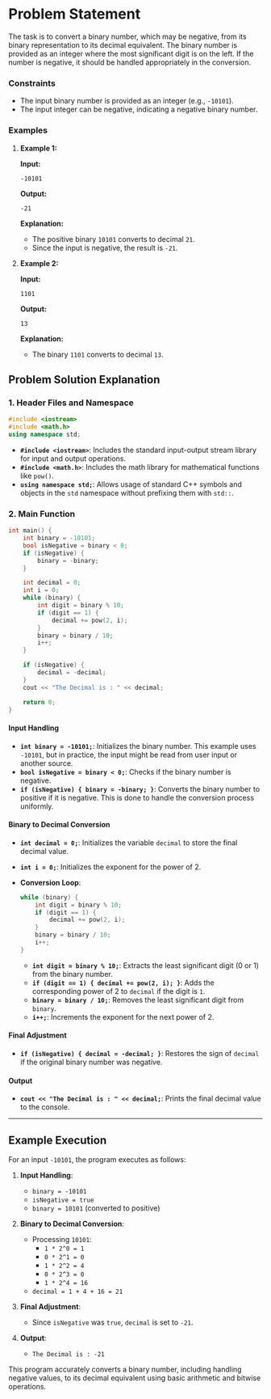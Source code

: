 # Problem Statement

The task is to convert a binary number, which may be negative, from its binary representation to its decimal equivalent. The binary number is provided as an integer where the most significant digit is on the left. If the number is negative, it should be handled appropriately in the conversion.

### Constraints

- The input binary number is provided as an integer (e.g., `-10101`).
- The input integer can be negative, indicating a negative binary number.

### Examples

1. **Example 1:**

   **Input:**

   ```
   -10101
   ```

   **Output:**

   `-21`

   **Explanation:**

   - The positive binary `10101` converts to decimal `21`.
   - Since the input is negative, the result is `-21`.

2. **Example 2:**

   **Input:**

   ```
   1101
   ```

   **Output:**

   `13`

   **Explanation:**

   - The binary `1101` converts to decimal `13`.

## Problem Solution Explanation

### 1. Header Files and Namespace

```cpp
#include <iostream>
#include <math.h>
using namespace std;
```

- **`#include <iostream>`**: Includes the standard input-output stream library for input and output operations.
- **`#include <math.h>`**: Includes the math library for mathematical functions like `pow()`.
- **`using namespace std;`**: Allows usage of standard C++ symbols and objects in the `std` namespace without prefixing them with `std::`.

### 2. Main Function

```cpp
int main() {
    int binary = -10101;
    bool isNegative = binary < 0;
    if (isNegative) {
        binary = -binary;
    }

    int decimal = 0;
    int i = 0;
    while (binary) {
        int digit = binary % 10;
        if (digit == 1) {
            decimal += pow(2, i);
        }
        binary = binary / 10;
        i++;
    }

    if (isNegative) {
        decimal = -decimal;
    }
    cout << "The Decimal is : " << decimal;

    return 0;
}
```

#### Input Handling

- **`int binary = -10101;`**: Initializes the binary number. This example uses `-10101`, but in practice, the input might be read from user input or another source.
- **`bool isNegative = binary < 0;`**: Checks if the binary number is negative.
- **`if (isNegative) { binary = -binary; }`**: Converts the binary number to positive if it is negative. This is done to handle the conversion process uniformly.

#### Binary to Decimal Conversion

- **`int decimal = 0;`**: Initializes the variable `decimal` to store the final decimal value.
- **`int i = 0;`**: Initializes the exponent for the power of 2.

- **Conversion Loop**:
  ```cpp
  while (binary) {
      int digit = binary % 10;
      if (digit == 1) {
          decimal += pow(2, i);
      }
      binary = binary / 10;
      i++;
  }
  ```
  - **`int digit = binary % 10;`**: Extracts the least significant digit (0 or 1) from the binary number.
  - **`if (digit == 1) { decimal += pow(2, i); }`**: Adds the corresponding power of 2 to `decimal` if the digit is `1`.
  - **`binary = binary / 10;`**: Removes the least significant digit from `binary`.
  - **`i++;`**: Increments the exponent for the next power of 2.

#### Final Adjustment

- **`if (isNegative) { decimal = -decimal; }`**: Restores the sign of `decimal` if the original binary number was negative.

#### Output

- **`cout << "The Decimal is : " << decimal;`**: Prints the final decimal value to the console.

---

## Example Execution

For an input `-10101`, the program executes as follows:

1. **Input Handling**:
   - `binary = -10101`
   - `isNegative = true`
   - `binary = 10101` (converted to positive)

2. **Binary to Decimal Conversion**:
   - Processing `10101`:
     - `1 * 2^0 = 1`
     - `0 * 2^1 = 0`
     - `1 * 2^2 = 4`
     - `0 * 2^3 = 0`
     - `1 * 2^4 = 16`
   - `decimal = 1 + 4 + 16 = 21`

3. **Final Adjustment**:
   - Since `isNegative` was `true`, `decimal` is set to `-21`.

4. **Output**:
   - `The Decimal is : -21`

This program accurately converts a binary number, including handling negative values, to its decimal equivalent using basic arithmetic and bitwise operations.
